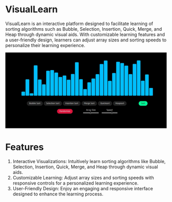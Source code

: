 # VisualLearn

VisualLearn is an interactive platform designed to facilitate learning of sorting algorithms such as Bubble, Selection, Insertion, Quick, Merge, and Heap through dynamic visual aids. With customizable learning features and a user-friendly design, learners can adjust array sizes and sorting speeds to personalize their learning experience.

<img src="/assets/Capture.JPG">


# Features
1) Interactive Visualizations: Intuitively learn sorting algorithms like Bubble, Selection, Insertion, Quick, Merge, and Heap through dynamic visual aids.
2) Customizable Learning: Adjust array sizes and sorting speeds with responsive controls for a personalized learning experience.
3) User-Friendly Design: Enjoy an engaging and responsive interface designed to enhance the learning process.
